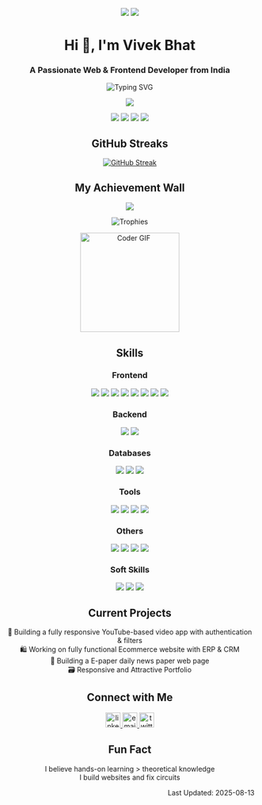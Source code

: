 <p align="center">
  <img src="https://komarev.com/ghpvc/?username=vivekbhat0120&style=for-the-badge&color=blue" />
  <img src="https://img.shields.io/badge/Profile%20Completed-100%25-green?style=for-the-badge" />
</p>


<h1 align="center">Hi 👋, I'm Vivek Bhat</h1>
<h3 align="center">A Passionate Web & Frontend Developer from India</h3>

<p align="center">
  <img src="https://readme-typing-svg.demolab.com?font=Fira+Code&weight=500&size=22&pause=1000&center=true&vCenter=true&width=435&lines=Web+Developer;Frontend+Developer;Open+Source+Contributor" alt="Typing SVG" />
</p>

<p align="center">
  <img src="https://github-readme-activity-graph.vercel.app/graph?username=vivekbhat0120&theme=tokyo-night&hide_border=true" />
</p>

<p align="center">
  <img src="https://img.shields.io/badge/300+-Commits%20this%20year-blue?style=flat-square" />
  <img src="https://img.shields.io/badge/20+-Repositories%20(Public%20+%20Private)-blue?style=flat-square" />
  <img src="https://img.shields.io/badge/Multiple-Open%20Source%20projects%20contributed-blue?style=flat-square" />
  <img src="https://img.shields.io/badge/4-Active%20projects%20currently%20building-blue?style=flat-square" />
</p> 

<h2 align="center">GitHub Streaks</h2>

<p align="center">
  <a href="https://git.io/streak-stats">
    <img src="https://streak-stats.demolab.com?user=vivekbhat0120&theme=tokyonight&hide_border=true" alt="GitHub Streak" />
  </a>
</p>



<h2 align="center">My Achievement Wall</h2>

<!-- Animated Gradient Banner -->
<p align="center">
  <img src="https://capsule-render.vercel.app/api?type=waving&height=150&text=Achievements%20Unlocked!&fontAlign=50&fontAlignY=35&color=gradient" />
</p>

<!-- Special Trophy Case -->
<p align="center">
  <img src="https://github-profile-trophy.vercel.app/?username=vivekbhat0120&theme=onestar&margin-w=10&margin-h=10&no-frame=true&row=1&column=6" alt="Trophies" />
</p>

<!-- Fun Animation -->
<p align="center">
  <img src="https://media.giphy.com/media/f3iwJFOVOwuy7K6FFw/giphy.gif" width="200" alt="Coder GIF">
</p>

<!--
<h2 align="center">Languages and Tools</h2>
<p align="center">
  <img src="https://skillicons.dev/icons?i=html,css,js,ts,tailwind,bootstrap,react,vite,scss,nodejs,postgres,git,github,vscode,netlify" />
</p>
-->

<h2 align="center">Skills</h2>
<h3 align="center">Frontend</h3>
<p align="center">
<img src="https://img.shields.io/badge/HTML5-E34F26?style=for-the-badge&logo=html5&logoColor=white" />
<img src="https://img.shields.io/badge/CSS3-1572B6?style=for-the-badge&logo=css3&logoColor=white" />
<img src="https://img.shields.io/badge/JavaScript-F7DF1E?style=for-the-badge&logo=javascript&logoColor=black" />
<img src="https://img.shields.io/badge/Bootstrap-7952B3?style=for-the-badge&logo=bootstrap&logoColor=white" />
<img src="https://img.shields.io/badge/React-61DAFB?style=for-the-badge&logo=react&logoColor=black" />
  <img src="https://img.shields.io/badge/TypeScript-3178C6?style=for-the-badge&logo=typescript&logoColor=white" />
<img src="https://img.shields.io/badge/Tailwind_CSS-38B2AC?style=for-the-badge&logo=tailwind-css&logoColor=white" />
<img src="https://img.shields.io/badge/Vite-646CFF?style=for-the-badge&logo=vite&logoColor=white" />
</p>


<h3 align="center">Backend</h3>
<p align="center">
<img src="https://img.shields.io/badge/Node.js-339933?style=for-the-badge&logo=node.js&logoColor=white" />
<img src="https://img.shields.io/badge/REST%20APIs-FF6F00?style=for-the-badge&logo=api&logoColor=white" />
</p>

<h3 align="center">Databases</h3>
<p align="center">
<img src="https://img.shields.io/badge/MongoDB-47A248?style=for-the-badge&logo=mongodb&logoColor=white" />
<img src="https://img.shields.io/badge/PostgreSQL-4169E1?style=for-the-badge&logo=postgresql&logoColor=white" />
<img src="https://img.shields.io/badge/Firebase-FFCA28?style=for-the-badge&logo=firebase&logoColor=black" />
</p>

<h3 align="center">Tools</h3>
<p align="center">
<img src="https://img.shields.io/badge/Git-F05032?style=for-the-badge&logo=git&logoColor=white" />
<img src="https://img.shields.io/badge/GitHub-181717?style=for-the-badge&logo=github&logoColor=white" />
<img src="https://img.shields.io/badge/VS_Code-007ACC?style=for-the-badge&logo=visual-studio-code&logoColor=white" />
<img src="https://img.shields.io/badge/Netlify-00C7B7?style=for-the-badge&logo=netlify&logoColor=white" />
</p>

<h3 align="center">Others</h3>
<p align="center">
<img src="https://img.shields.io/badge/Arduino-00979D?style=for-the-badge&logo=arduino&logoColor=white" />
<img src="https://img.shields.io/badge/Raspberry_Pi-A22846?style=for-the-badge&logo=raspberry-pi&logoColor=white" />
<img src="https://img.shields.io/badge/IoT-FF6F00?style=for-the-badge&logo=smartthings&logoColor=white" />
<img src="https://img.shields.io/badge/PCB%20Design-006600?style=for-the-badge&logo=autodesk&logoColor=white" />
</p>

<h3 align="center">Soft Skills</h3>
<p align="center">
<img src="https://img.shields.io/badge/Problem%20Solving-4CAF50?style=for-the-badge&logo=target&logoColor=white" />
<img src="https://img.shields.io/badge/Client%20Communication-2196F3?style=for-the-badge&logo=wechat&logoColor=white" />
<img src="https://img.shields.io/badge/Teamwork-9C27B0?style=for-the-badge&logo=handshake&logoColor=white" />
</p>

<h2 align="center">Current Projects</h2>
<p align="center">
📱 Building a fully responsive YouTube-based video app with authentication & filters
<br/>
🛍️ Working on fully functional Ecommerce website with ERP & CRM
<br/>
📰 Building a E-paper daily news paper web page
<br/>
🗃️ Responsive and Attractive Portfolio </p>

<h2 align="center">Connect with Me</h2>

<p align="center">
  <a href="https://linkedin.com/in/vivek-bhat-427243233/" target="_blank">
    <img src="https://cdn-icons-png.flaticon.com/512/174/174857.png" alt="linkedin" height="30" width="30" />
  </a>
  <a href="mailto:vivekbhat0120@gmail.com">
  <img src="https://cdn-icons-png.flaticon.com/512/732/732200.png" alt="email" height="30" width="30" title="vivekbhat0120@gmail.com" />
</a>
  <a href="https://x.com/VivekBhat0120?t=YELAHTxIVzJaHbJ9HcfIjw&s=08" target="_blank">
    <img src="https://cdn-icons-png.flaticon.com/512/733/733579.png" alt="twitter" height="30" width="30" />
  </a>
</p>

<h2 align="center">Fun Fact</h2>
<p align="center">
I believe hands-on learning > theoretical knowledge  
  <br/>
I build websites and fix circuits  </p>

<p align="right">Last Updated: 2025-08-13</p>
